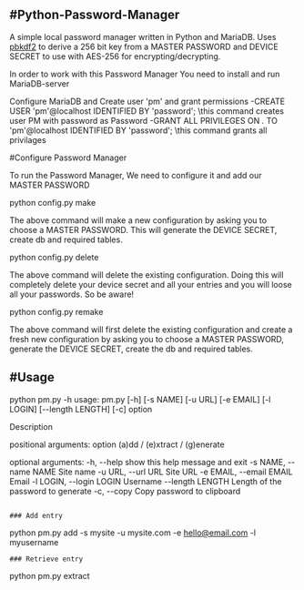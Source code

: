 #Python-Password-Manager
--------------------------
A simple local password manager written in Python and MariaDB. Uses [pbkdf2](https://en.wikipedia.org/wiki/PBKDF2) to derive a 256 bit key from a MASTER PASSWORD and DEVICE SECRET to use with AES-256 for encrypting/decrypting.

In order to work with this Password Manager You need to install and run MariaDB-server

Configure MariaDB and Create user 'pm' and grant permissions
          -CREATE USER 'pm'@localhost IDENTIFIED BY 'password';                             \\this command creates user PM with password as Password
          -GRANT ALL PRIVILEGES ON *.* TO 'pm'@localhost IDENTIFIED BY 'password';           \\this command grants all privilages
          
         
#Configure Password Manager

To run the Password Manager, We need to configure it and add our MASTER PASSWORD 

python config.py make

The above command will make a new configuration by asking you to choose a MASTER PASSWORD.
This will generate the DEVICE SECRET, create db and required tables.

python config.py delete

The above command will delete the existing configuration. Doing this will completely delete your device secret and all your entries and you will loose all your passwords. So be aware!

python config.py remake

The above command will first delete the existing configuration and create a fresh new configuration by asking you to choose a MASTER PASSWORD, generate the DEVICE SECRET, create the db and required tables.


#Usage
------
python pm.py -h
usage: pm.py [-h] [-s NAME] [-u URL] [-e EMAIL] [-l LOGIN] [--length LENGTH] [-c] option

Description

positional arguments:
  option                (a)dd / (e)xtract / (g)enerate

optional arguments:
  -h, --help            show this help message and exit
  -s NAME, --name NAME  Site name
  -u URL, --url URL     Site URL
  -e EMAIL, --email EMAIL
                        Email
  -l LOGIN, --login LOGIN
                        Username
  --length LENGTH       Length of the password to generate
  -c, --copy            Copy password to clipboard
```

### Add entry
```
python pm.py add -s mysite -u mysite.com -e hello@email.com -l myusername
```
### Retrieve entry
```
python pm.py extract
